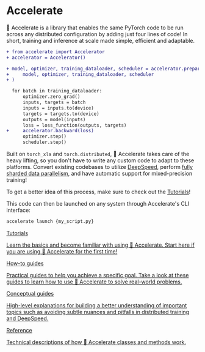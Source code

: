 <!--Copyright 2022 The HuggingFace Team. All rights reserved.

Licensed under the Apache License, Version 2.0 (the "License"); you may not use this file except in compliance with
the License. You may obtain a copy of the License at

http://www.apache.org/licenses/LICENSE-2.0

Unless required by applicable law or agreed to in writing, software distributed under the License is distributed on
an "AS IS" BASIS, WITHOUT WARRANTIES OR CONDITIONS OF ANY KIND, either express or implied. See the License for the
specific language governing permissions and limitations under the License.

⚠️ Note that this file is in Markdown but contain specific syntax for our doc-builder (similar to MDX) that may not be
rendered properly in your Markdown viewer.
-->

# Accelerate

🤗 Accelerate is a library that enables the same PyTorch code to be run across any distributed configuration by adding just four lines of code! In short, training and inference at scale made simple, efficient and adaptable.

```diff
+ from accelerate import Accelerator
+ accelerator = Accelerator()

+ model, optimizer, training_dataloader, scheduler = accelerator.prepare(
+     model, optimizer, training_dataloader, scheduler
+ )

  for batch in training_dataloader:
      optimizer.zero_grad()
      inputs, targets = batch
      inputs = inputs.to(device)
      targets = targets.to(device)
      outputs = model(inputs)
      loss = loss_function(outputs, targets)
+     accelerator.backward(loss)
      optimizer.step()
      scheduler.step()
```

Built on `torch_xla` and `torch.distributed`, 🤗 Accelerate takes care of the heavy lifting, so you don't have to write any custom code to adapt to these platforms.
Convert existing codebases to utilize [DeepSpeed](usage_guides/deepspeed), perform [fully sharded data parallelism](usage_guides/fsdp), and have automatic support for mixed-precision training! 

<Tip> 

  To get a better idea of this process, make sure to check out the [Tutorials](basic_tutorials/overview)! 

</Tip>


This code can then be launched on any system through Accelerate's CLI interface:
```bash
accelerate launch {my_script.py}
```

<div class="mt-10">
  <div class="w-full flex flex-col space-y-4 md:space-y-0 md:grid md:grid-cols-2 md:gap-y-4 md:gap-x-5">
    <a class="!no-underline border dark:border-gray-700 p-5 rounded-lg shadow hover:shadow-lg" href="./basic_tutorials/overview"
      ><div class="w-full text-center bg-gradient-to-br from-blue-400 to-blue-500 rounded-lg py-1.5 font-semibold mb-5 text-white text-lg leading-relaxed">Tutorials</div>
      <p class="text-gray-700">Learn the basics and become familiar with using 🤗 Accelerate. Start here if you are using 🤗 Accelerate for the first time!</p>
    </a>
    <a class="!no-underline border dark:border-gray-700 p-5 rounded-lg shadow hover:shadow-lg" href="./usage_guides/explore"
      ><div class="w-full text-center bg-gradient-to-br from-indigo-400 to-indigo-500 rounded-lg py-1.5 font-semibold mb-5 text-white text-lg leading-relaxed">How-to guides</div>
      <p class="text-gray-700">Practical guides to help you achieve a specific goal. Take a look at these guides to learn how to use 🤗 Accelerate to solve real-world problems.</p>
    </a>
    <a class="!no-underline border dark:border-gray-700 p-5 rounded-lg shadow hover:shadow-lg" href="./concept_guides/gradient_synchronization"
      ><div class="w-full text-center bg-gradient-to-br from-pink-400 to-pink-500 rounded-lg py-1.5 font-semibold mb-5 text-white text-lg leading-relaxed">Conceptual guides</div>
      <p class="text-gray-700">High-level explanations for building a better understanding of important topics such as avoiding subtle nuances and pitfalls in distributed training and DeepSpeed.</p>
   </a>
    <a class="!no-underline border dark:border-gray-700 p-5 rounded-lg shadow hover:shadow-lg" href="./package_reference/accelerator"
      ><div class="w-full text-center bg-gradient-to-br from-purple-400 to-purple-500 rounded-lg py-1.5 font-semibold mb-5 text-white text-lg leading-relaxed">Reference</div>
      <p class="text-gray-700">Technical descriptions of how 🤗 Accelerate classes and methods work.</p>
    </a>
  </div>
</div>
